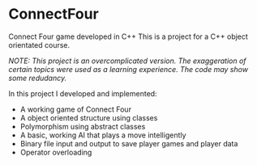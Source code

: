 # ConnectFour
Connect Four game developed in C++
This is a project for a C++ object orientated course.


*NOTE: This project is an overcomplicated version. The exaggeration of certain topics were used as a learning experience. The code may show some redudancy.*

In this project I developed and implemented:
- A working game of Connect Four
- A object oriented structure using classes
- Polymorphism using abstract classes
- A basic, working AI that plays a move intelligently
- Binary file input and output to save player games and player data 
- Operator overloading 
